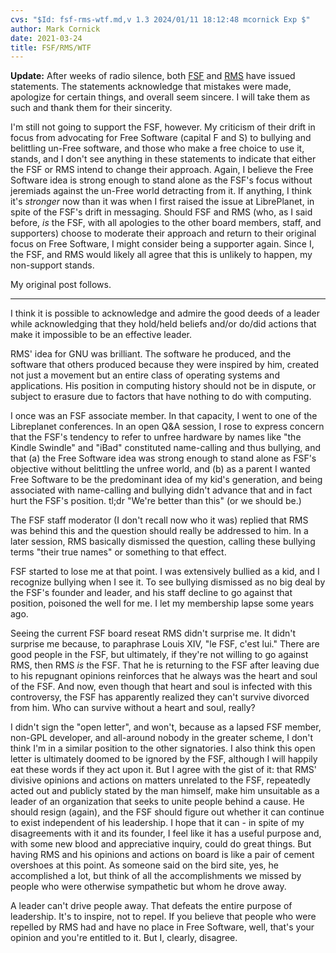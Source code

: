 ```yaml
---
cvs: "$Id: fsf-rms-wtf.md,v 1.3 2024/01/11 18:12:48 mcornick Exp $"
author: Mark Cornick
date: 2021-03-24
title: FSF/RMS/WTF
---
```

**Update:** After weeks of radio silence, both [FSF](https://www.fsf.org/news/statement-of-fsf-board-on-election-of-richard-stallman) and [RMS](https://www.fsf.org/news/rms-addresses-the-free-software-community) have issued statements. The statements acknowledge that mistakes were made, apologize for certain things, and overall seem sincere. I will take them as such and thank them for their sincerity.

I'm still not going to support the FSF, however. My criticism of their drift in focus from advocating for Free Software (capital F and S) to bullying and belittling un-Free software, and those who make a free choice to use it, stands, and I don't see anything in these statements to indicate that either the FSF or RMS intend to change their approach. Again, I believe the Free Software idea is strong enough to stand alone as the FSF's focus without jeremiads against the un-Free world detracting from it. If anything, I think it's _stronger_ now than it was when I first raised the issue at LibrePlanet, in spite of the FSF's drift in messaging. Should FSF and RMS (who, as I said before, _is_ the FSF, with all apologies to the other board members, staff, and supporters) choose to moderate their approach and return to their original focus on Free Software, I might consider being a supporter again. Since I, the FSF, and RMS would likely all agree that this is unlikely to happen, my non-support stands.

My original post follows.

---

I think it is possible to acknowledge and admire the good deeds of a leader while acknowledging that they hold/held beliefs and/or do/did actions that make it impossible to be an effective leader.

RMS' idea for GNU was brilliant. The software he produced, and the software that others produced because they were inspired by him, created not just a movement but an entire class of operating systems and applications. His position in computing history should not be in dispute, or subject to erasure due to factors that have nothing to do with computing.

I once was an FSF associate member. In that capacity, I went to one of the Libreplanet conferences. In an open Q&A session, I rose to express concern that the FSF's tendency to refer to unfree hardware by names like "the Kindle Swindle" and "iBad" constituted name-calling and thus bullying, and that (a) the Free Software idea was strong enough to stand alone as FSF's objective without belittling the unfree world, and (b) as a parent I wanted Free Software to be the predominant idea of my kid's generation, and being associated with name-calling and bullying didn't advance that and in fact hurt the FSF's position. tl;dr "We're better than this" (or we should be.)

The FSF staff moderator (I don't recall now who it was) replied that RMS was behind this and the question should really be addressed to him. In a later session, RMS basically dismissed the question, calling these bullying terms "their true names" or something to that effect.

FSF started to lose me at that point. I was extensively bullied as a kid, and I recognize bullying when I see it. To see bullying dismissed as no big deal by the FSF's founder and leader, and his staff decline to go against that position, poisoned the well for me. I let my membership lapse some years ago.

Seeing the current FSF board reseat RMS didn't surprise me. It didn't surprise me because, to paraphrase Louis XIV, "le FSF, c'est lui." There are good people in the FSF, but ultimately, if they're not willing to go against RMS, then RMS _is_ the FSF. That he is returning to the FSF after leaving due to his repugnant opinions reinforces that he always was the heart and soul of the FSF. And now, even though that heart and soul is infected with this controversy, the FSF has apparently realized they can't survive divorced from him. Who can survive without a heart and soul, really?

I didn't sign the "open letter", and won't, because as a lapsed FSF member, non-GPL developer, and all-around nobody in the greater scheme, I don't think I'm in a similar position to the other signatories. I also think this open letter is ultimately doomed to be ignored by the FSF, although I will happily eat these words if they act upon it. But I agree with the gist of it: that RMS' divisive opinions and actions on matters unrelated to the FSF, repeatedly acted out and publicly stated by the man himself, make him unsuitable as a leader of an organization that seeks to unite people behind a cause. He should resign (again), and the FSF should figure out whether it can continue to exist independent of his leadership. I hope that it can - in spite of my disagreements with it and its founder, I feel like it has a useful purpose and, with some new blood and appreciative inquiry, could do great things. But having RMS and his opinions and actions on board is like a pair of cement overshoes at this point. As someone said on the bird site, yes, he accomplished a lot, but think of all the accomplishments we missed by people who were otherwise sympathetic but whom he drove away.

A leader can't drive people away. That defeats the entire purpose of leadership. It's to inspire, not to repel. If you believe that people who were repelled by RMS had and have no place in Free Software, well, that's your opinion and you're entitled to it. But I, clearly, disagree.
